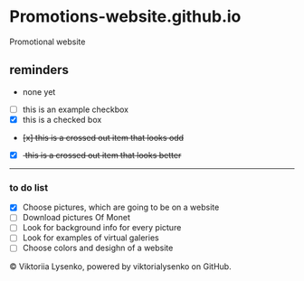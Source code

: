 # Promotions-website.github.io
Promotional website

## reminders
- none yet
- [ ] this is an example checkbox
- [x] this is a checked box
- <del> [x] this is a crossed out item that looks odd</del>
- [x] <del> this is a crossed out item that looks better</del>

---

### to do list

- [x] Choose pictures, which are going to be on a website
- [ ] Download pictures Of Monet
- [ ] Look for background info for every picture
- [ ] Look for examples of virtual galeries
- [ ] Choose colors and desighn of a website 
 <p>&copy Viktoriia Lysenko, powered by viktorialysenko on GitHub.  </p>